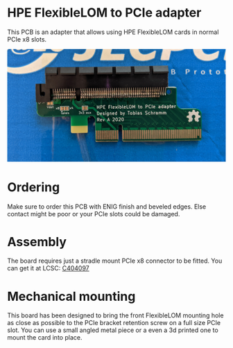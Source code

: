 HPE FlexibleLOM to PCIe adapter
===============================

This PCB is an adapter that allows using HPE FlexibleLOM cards in normal
PCIe x8 slots.

![PCB top](/assets/revA_photo_top.jpg)

# Ordering

Make sure to order this PCB with ENIG finish and beveled edges. Else contact
might be poor or your PCIe slots could be damaged.

# Assembly

The board requires just a stradle mount PCIe x8 connector to be fitted.
You can get it at LCSC: [C404097](https://lcsc.com/product-detail/Card-Edge-Connectors_UMAX-3126-10102T_C404097.html)

# Mechanical mounting

This board has been designed to bring the front FlexibleLOM mounting hole as
close as possible to the PCIe bracket retention screw on a full size PCIe slot.
You can use a small angled metal piece or a even a 3d printed one to mount the
card into place.
